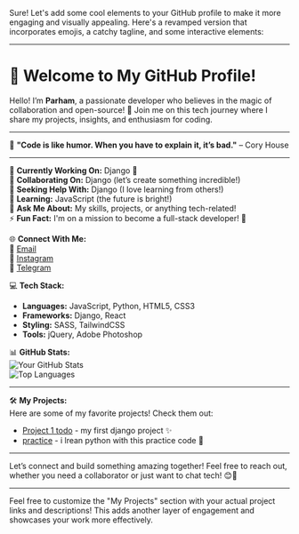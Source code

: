 Sure! Let's add some cool elements to your GitHub profile to make it more engaging and visually appealing. Here's a revamped version that incorporates emojis, a catchy tagline, and some interactive elements:

---

# 👋 Welcome to My GitHub Profile!

Hello! I’m **Parham**, a passionate developer who believes in the magic of collaboration and open-source! 🚀 Join me on this tech journey where I share my projects, insights, and enthusiasm for coding.

---

🌟 **"Code is like humor. When you have to explain it, it’s bad."** – Cory House

---

🔭 **Currently Working On:** Django 🐍  
👯 **Collaborating On:** Django (let’s create something incredible!)  
🤝 **Seeking Help With:** Django (I love learning from others!)  
🌱 **Learning:** JavaScript (the future is bright!)  
💬 **Ask Me About:** My skills, projects, or anything tech-related!  
⚡ **Fun Fact:** I'm on a mission to become a full-stack developer! 💪

🌐 **Connect With Me:**  
📧 [Email](mailto:parhamalipour85@gmail.com)  
📸 [Instagram](https://instagram.com/parham_ar06)  
📱 [Telegram](https://t.me/parhaamm06)  

💻 **Tech Stack:**  
- **Languages:** JavaScript, Python, HTML5, CSS3  
- **Frameworks:** Django, React  
- **Styling:** SASS, TailwindCSS  
- **Tools:** jQuery, Adobe Photoshop  

📊 **GitHub Stats:**  
![Your GitHub Stats](https://github-readme-stats.vercel.app/api?username=yourusername&show_icons=true&hide_title=true&count_private=true&theme=radical)  
![Top Languages](https://github-readme-stats.vercel.app/api/top-langs/?username=yourusername&layout=compact&theme=radical)

---

🛠️ **My Projects:**  
Here are some of my favorite projects! Check them out:

- [Project 1 todo](https://github.com/parham006/todo) - my first django project ✨  
- [practice](https://github.com/parham006/pishgam) - i lrean python with this practice code 🌟  

---

Let’s connect and build something amazing together! Feel free to reach out, whether you need a collaborator or just want to chat tech! 😊💬

--- 

Feel free to customize the "My Projects" section with your actual project links and descriptions! This adds another layer of engagement and showcases your work more effectively.

